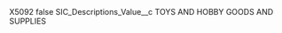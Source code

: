 <?xml version="1.0" encoding="UTF-8"?>
<CustomMetadata xmlns="http://soap.sforce.com/2006/04/metadata" xmlns:xsi="http://www.w3.org/2001/XMLSchema-instance" xmlns:xsd="http://www.w3.org/2001/XMLSchema">
    <label>X5092</label>
    <protected>false</protected>
    <values>
        <field>SIC_Descriptions_Value__c</field>
        <value xsi:type="xsd:string">TOYS AND HOBBY GOODS AND SUPPLIES</value>
    </values>
</CustomMetadata>
